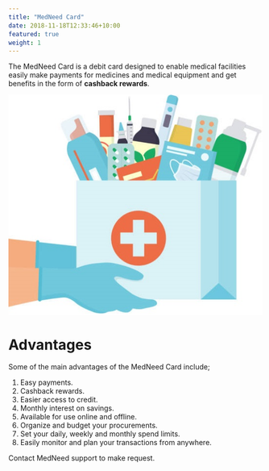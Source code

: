```yaml
---
title: "MedNeed Card"
date: 2018-11-18T12:33:46+10:00
featured: true
weight: 1
---
```


The MedNeed Card is a debit card designed to enable medical facilities easily make payments for medicines and medical equipment and get benefits in the form of **cashback rewards**.

![Giving drugs](/images/illustrations/hand-drugs.jpg)

# Advantages 

Some of the main advantages of the MedNeed Card include;

1. Easy payments.
2. Cashback rewards.
3. Easier access to credit.
4. Monthly interest on savings.
5. Available for use online and offline.
6. Organize and budget your procurements.
7. Set your daily, weekly and monthly spend limits.
8. Easily monitor and plan your transactions from anywhere.

Contact MedNeed support to make request.




